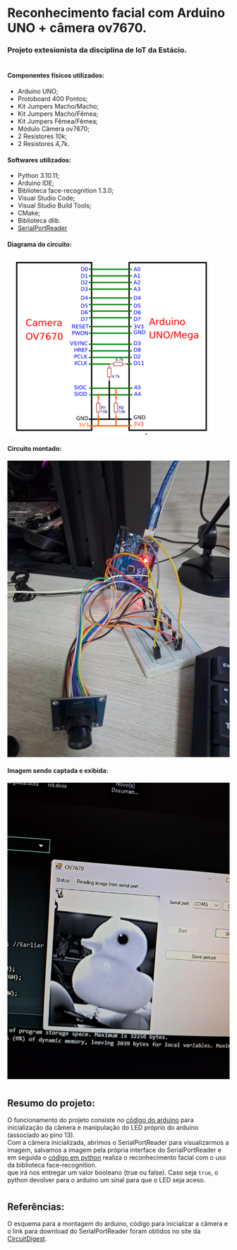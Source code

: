# Reconhecimento facial com Arduino UNO + câmera ov7670.

### Projeto extesionista da disciplina de IoT da Estácio.
#

#### Componentes físicos utilizados:

* Arduino UNO;
* Protoboard 400 Pontos;
* Kit Jumpers Macho/Macho;
* Kit Jumpers Macho/Fêmea;
* Kit Jumpers Fêmea/Fêmea;
* Módulo Câmera ov7670;
* 2 Resistores 10k;
* 2 Resistores 4,7k.

#### Softwares utilizados:

* Python 3.10.11;
* Arduino IDE;
* Biblioteca face-recognition 1.3.0;
* Visual Studio Code;
* Visual Studio Build Tools;
* CMake;
* Biblioteca dlib.
* [SerialPortReader](https://circuitdigest.com/sites/default/files/SerialPortReader.zip)

#### Diagrama do circuito:

![diagram](/images/circuitDiagram.png)

#### Circuito montado:

![circuit](./images/circuit1.jpg)

#### Imagem sendo captada e exibida:

![capturedImage](/images/capturedImage.jpg)
#

## Resumo do projeto:

O funcionamento do projeto consiste no [código do arduino](https://github.com/PedroMak/EstacioIoT/blob/master/sketch_jun17a/sketch_jun17a.ino) para inicialização da câmera e manipulação do LED próprio do arduino (associado ao pino 13). <br/>
Com a câmera inicializada, abrimos o SerialPortReader para visualizarmos a imagem, salvamos a imagem pela própria interface do SerialPortReader e em seguida o [código em python](https://github.com/PedroMak/EstacioIoT/blob/master/app.py) realiza o reconhecimento facial com o uso da biblioteca face-recognition.<br/> que irá nos entregar um valor booleano (true ou false). Caso seja `true`, o python devolver para o arduino um sinal para que o LED seja aceso.
#
## Referências:

O esquema para a montagem do arduino, código para inicializar a câmera e o link para download do SerialPortReader foram obtidos no site da [CircuitDigest](https://circuitdigest.com/microcontroller-projects/how-to-use-ov7670-camera-module-with-arduino).